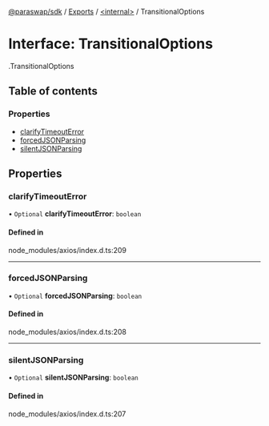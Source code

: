 [@paraswap/sdk](../README.md) / [Exports](../modules.md) / [<internal\>](../modules/internal_.md) / TransitionalOptions

# Interface: TransitionalOptions

[<internal>](../modules/internal_.md).TransitionalOptions

## Table of contents

### Properties

- [clarifyTimeoutError](internal_.TransitionalOptions.md#clarifytimeouterror)
- [forcedJSONParsing](internal_.TransitionalOptions.md#forcedjsonparsing)
- [silentJSONParsing](internal_.TransitionalOptions.md#silentjsonparsing)

## Properties

### clarifyTimeoutError

• `Optional` **clarifyTimeoutError**: `boolean`

#### Defined in

node_modules/axios/index.d.ts:209

___

### forcedJSONParsing

• `Optional` **forcedJSONParsing**: `boolean`

#### Defined in

node_modules/axios/index.d.ts:208

___

### silentJSONParsing

• `Optional` **silentJSONParsing**: `boolean`

#### Defined in

node_modules/axios/index.d.ts:207
